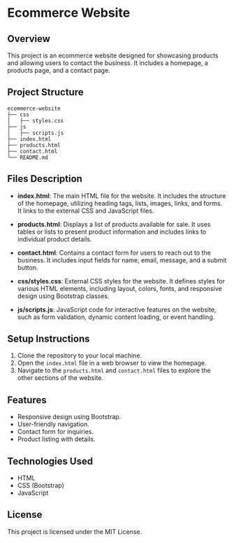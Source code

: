 # Ecommerce Website

## Overview
This project is an ecommerce website designed for showcasing products and allowing users to contact the business. It includes a homepage, a products page, and a contact page.

## Project Structure
```
ecommerce-website
├── css
│   ├── styles.css
├── js
│   ├── scripts.js
├── index.html
├── products.html
├── contact.html
└── README.md
```

## Files Description

- **index.html**: The main HTML file for the website. It includes the structure of the homepage, utilizing heading tags, lists, images, links, and forms. It links to the external CSS and JavaScript files.

- **products.html**: Displays a list of products available for sale. It uses tables or lists to present product information and includes links to individual product details.

- **contact.html**: Contains a contact form for users to reach out to the business. It includes input fields for name, email, message, and a submit button.

- **css/styles.css**: External CSS styles for the website. It defines styles for various HTML elements, including layout, colors, fonts, and responsive design using Bootstrap classes.

- **js/scripts.js**: JavaScript code for interactive features on the website, such as form validation, dynamic content loading, or event handling.

## Setup Instructions
1. Clone the repository to your local machine.
2. Open the `index.html` file in a web browser to view the homepage.
3. Navigate to the `products.html` and `contact.html` files to explore the other sections of the website.

## Features
- Responsive design using Bootstrap.
- User-friendly navigation.
- Contact form for inquiries.
- Product listing with details.

## Technologies Used
- HTML
- CSS (Bootstrap)
- JavaScript

## License
This project is licensed under the MIT License.